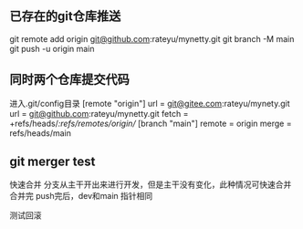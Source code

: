 ## 已存在的git仓库推送
git remote add origin git@github.com:rateyu/mynetty.git
git branch -M main
git push -u origin main

## 同时两个仓库提交代码
进入.git/config目录
[remote "origin"]
url = git@gitee.com:rateyu/mynety.git
url = git@github.com:rateyu/mynetty.git
fetch = +refs/heads/*:refs/remotes/origin/*
[branch "main"]
remote = origin
merge = refs/heads/main

## git merger test
快速合并
分支从主干开出来进行开发，但是主干没有变化，此种情况可快速合并
合并完 push完后，dev和main 指针相同

测试回滚

